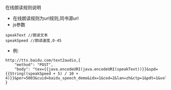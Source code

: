  在线朗读规则说明

* 在线朗读规则为url规则,同书源url
* js参数
~~~
speakText //朗读文本
speakSpeed //朗读速度,0-45
~~~
* 例:
~~~
http://tts.baidu.com/text2audio,{
    "method": "POST",
    "body": "tex={{java.encodeURI(java.encodeURI(speakText))}}&spd={{String((speakSpeed + 5) / 10 + 4)}}&per=5003&cuid=baidu_speech_demo&idx=1&cod=2&lan=zh&ctp=1&pdt=1&vol=5&pit=5&_res_tag_=audio"
}
~~~